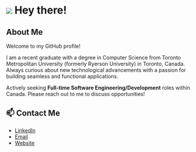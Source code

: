 # <img src="https://user-images.githubusercontent.com/12051517/117529638-9722bc00-afa6-11eb-916a-b9c3ed504f80.png"> Hey there!

## About Me
<p>
Welcome to my GitHub profile!

I am a recent graduate with a degree in Computer Science from Toronto Metropolitan University (formerly Ryerson University) in Toronto, Canada. Always curious about new technological advancements with a passion for building seamless and functional applications.

Actively seeking **Full-time Software Engineering/Development** roles within Canada. Please reach out to me to discuss opportunities!
</p>

## 📫 Contact Me
* [LinkedIn](https://www.linkedin.com/in/mnabeelasim)
* [Email](mailto:nabeelasim0250@gmail.com)
* [Website](https://www.nabeelasim.net)
